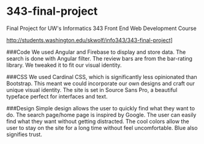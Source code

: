 # 343-final-project
Final Project for UW's Informatics 343 Front End Web Development Course

http://students.washington.edu/skwolf/info343/343-final-project]

###Code
We used Angular and Firebase to display and store data. The search is done with Angular filter. The review bars are from the bar-rating library. We tweaked it to fit our visual identity.

###CSS
We used Cardinal CSS, which is significantly less opinionated than Bootstrap. This meant we could incorporate our own designs and craft our unique visual identity. The site is set in Source Sans Pro, a beautiful typeface perfect for interfaces and text.

###Design
Simple design allows the user to quickly find what they want to do. The search page/home page is inspired by Google. The user can easily find what they want without getting distracted. The cool colors allow the user to stay on the site for a long time without feel uncomfortable. Blue also signifies trust.
